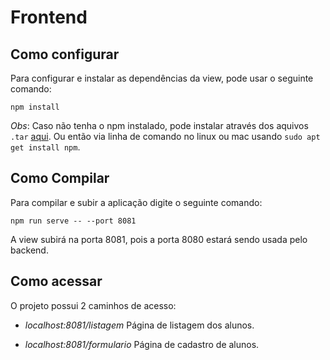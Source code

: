 # Frontend


## Como configurar 
Para configurar e instalar as dependências da view, pode usar o seguinte comando:
```
npm install
```
*Obs*: Caso não tenha o npm instalado, pode instalar através dos aquivos `.tar` <a href="https://nodejs.org/pt-br/">aqui</a>. Ou então via linha de comando no linux ou mac usando `sudo apt get install npm`.

## Como Compilar

Para compilar e subir a aplicação digite o seguinte comando:
```
npm run serve -- --port 8081
```
A view subirá na porta 8081, pois a porta 8080 estará sendo usada pelo backend.

## Como acessar

O projeto possui 2 caminhos de acesso:
* *localhost:8081/listagem* Página de listagem dos alunos.

* *localhost:8081/formulario*  Página de cadastro de alunos.
